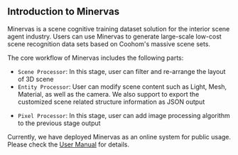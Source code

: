 ## Introduction to Minervas

Minervas is a scene cognitive training dataset solution for the interior scene agent industry. Users can use Minervas to generate large-scale low-cost scene recognition data sets based on Coohom's massive scene sets.

The core workflow of Minervas includes the following parts:

* `Scene Processor`: In this stage, user can filter and re-arrange the layout of 3D scene
* `Entity Processor`: User can modify scene content such as Light, Mesh, Material, as well as the camera. We also support to export the customized scene related structure information as JSON output
<!-- * `Render Processor`: Based on the processed 3D scene, use render engine to generate RGB and auxiliary channel images such as Depth, Normal, Semantic etc -->
* `Pixel Processor`: In this stage, user can add image processing algorithm to the previous stage output

Currently, we have deployed Minervas as an online system for public usage. Please check the [User Manual](./user_manual.md) for details.